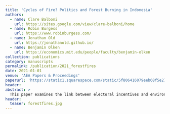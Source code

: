 ```yaml
---
title: 'Cycles of Fire? Politics and Forest Burning in Indonesia'
authors:
  - name: Clare Balboni
    url: https://sites.google.com/view/clare-balboni/home
  - name: Robin Burgess
    url: https://www.robinburgess.com/
  - name: Jonathan Old
    url: https://jonathanold.github.io/
  - name: Benjamin Olken
    url: https://economics.mit.edu/people/faculty/benjamin-olken
collection: publications
category: manuscripts
permalink: /publication/2021_forestfires
date: 2021-01-01
venue: 'AEA Papers & Proceedings'
paperurl: 'https://static1.squarespace.com/static/5f806416079eeb68f5e277b1/t/6153a8e13834e25ad6d127b4/1632872674472/Balboni_etal_2021_Cycles-of-Fire-Politics-and-Forest-Burning-in-Indonesia.pdf'
header:
abstract: >
  This paper examines the link between electoral incentives and environmental degradation by exploiting a satellite dataset on 107,000 forest fires and 879 asynchronous district elections in Indonesia. Fires represent a cheap but illegal means of converting forested land to other uses, but they risk burning out of control and creating substantial negative environmental externalities. We find a significant electoral cycle in forest fires. Ignitions and area burned decline during election years but steeply increase in the year after. The results suggest that politicians may suppress this activity at times when it might particularly dent their electoral chances.
header:
  teaser: forestfires.jpg
---
```


